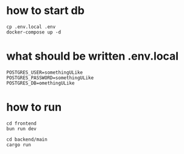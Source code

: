 # how to start db
```
cp .env.local .env
docker-compose up -d
```

# what should be written .env.local
```
POSTGRES_USER=somethingULike
POSTGRES_PASSWORD=somethingULike
POSTGRES_DB=omethingULike
```


# how to run
```
cd frontend
bun run dev
```
```
cd backend/main
cargo run
```